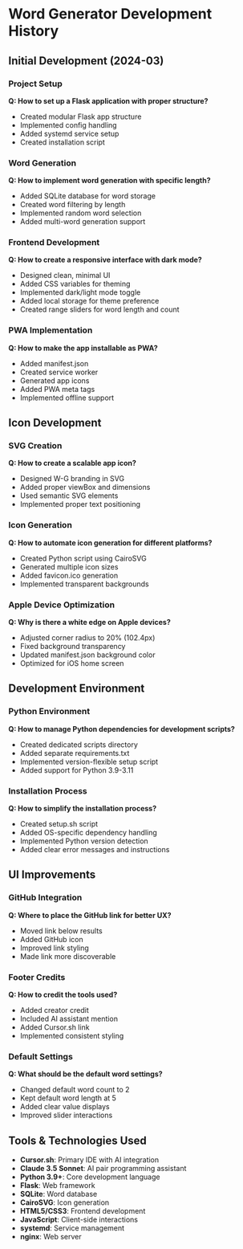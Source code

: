 # Word Generator Development History

## Initial Development (2024-03)

### Project Setup
**Q: How to set up a Flask application with proper structure?**
- Created modular Flask app structure
- Implemented config handling
- Added systemd service setup
- Created installation script

### Word Generation
**Q: How to implement word generation with specific length?**
- Added SQLite database for word storage
- Created word filtering by length
- Implemented random word selection
- Added multi-word generation support

### Frontend Development
**Q: How to create a responsive interface with dark mode?**
- Designed clean, minimal UI
- Added CSS variables for theming
- Implemented dark/light mode toggle
- Added local storage for theme preference
- Created range sliders for word length and count

### PWA Implementation
**Q: How to make the app installable as PWA?**
- Added manifest.json
- Created service worker
- Generated app icons
- Added PWA meta tags
- Implemented offline support

## Icon Development

### SVG Creation
**Q: How to create a scalable app icon?**
- Designed W-G branding in SVG
- Added proper viewBox and dimensions
- Used semantic SVG elements
- Implemented proper text positioning

### Icon Generation
**Q: How to automate icon generation for different platforms?**
- Created Python script using CairoSVG
- Generated multiple icon sizes
- Added favicon.ico generation
- Implemented transparent backgrounds

### Apple Device Optimization
**Q: Why is there a white edge on Apple devices?**
- Adjusted corner radius to 20% (102.4px)
- Fixed background transparency
- Updated manifest.json background color
- Optimized for iOS home screen

## Development Environment

### Python Environment
**Q: How to manage Python dependencies for development scripts?**
- Created dedicated scripts directory
- Added separate requirements.txt
- Implemented version-flexible setup script
- Added support for Python 3.9-3.11

### Installation Process
**Q: How to simplify the installation process?**
- Created setup.sh script
- Added OS-specific dependency handling
- Implemented Python version detection
- Added clear error messages and instructions

## UI Improvements

### GitHub Integration
**Q: Where to place the GitHub link for better UX?**
- Moved link below results
- Added GitHub icon
- Improved link styling
- Made link more discoverable

### Footer Credits
**Q: How to credit the tools used?**
- Added creator credit
- Included AI assistant mention
- Added Cursor.sh link
- Implemented consistent styling

### Default Settings
**Q: What should be the default word settings?**
- Changed default word count to 2
- Kept default word length at 5
- Added clear value displays
- Improved slider interactions

## Tools & Technologies Used
- **Cursor.sh**: Primary IDE with AI integration
- **Claude 3.5 Sonnet**: AI pair programming assistant
- **Python 3.9+**: Core development language
- **Flask**: Web framework
- **SQLite**: Word database
- **CairoSVG**: Icon generation
- **HTML5/CSS3**: Frontend development
- **JavaScript**: Client-side interactions
- **systemd**: Service management
- **nginx**: Web server 